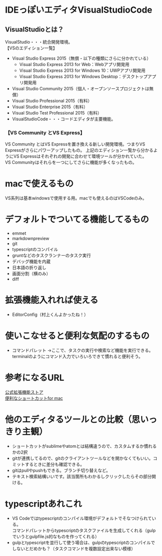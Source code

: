 # IDEっぽいエディタVisualStudioCode
## VisualStudioとは？
VisualStudio・・・統合開発環境。  
【VSのエディション一覧】
- Visual Studio Express 2015（無償・以下の種類にさらに分かれている）
  - Visual Studio Express 2013 for Web：Webアプリ開発用
  - Visual Studio Express 2013 for Windows 10：UWPアプリ開発用
  - Visual Studio Express 2013 for Windows Desktop：デスクトップアプリ開発用
- Visual Studio Community 2015（個人・オープンソースプロジェクトは無償）
- Visual Studio Professional 2015（有料）
- Visual Studio Enterprise 2015（有料）
- Visual Studio Test Professional 2015（有料）  
- VisualStudioCode・・・コードエディタが主要機能。      
  
  
### 【VS Community とVS Express】  
VS Community とはVS Expressを置き換える新しい開発環境。つまりVS Expressがさらにパワーアップしたもの。
上記のエディション一覧から分かるようにVS Expressはそれぞれの開発に合わせて環境ツールが分かれていた。  
VS Communityはそれらを一つにしてさらに機能が多くなったもの。
   
  
# macで使えるもの  
VS系列は基本windowsで使用する用。macでも使えるのはVSCodeのみ。  
  

# デフォルトでついてる機能してるもの
- emmet
- markdownpreview
- git
- typescriptのコンパイル
- gruntなどのタスクランナーのタスク実行  
- デバッグ機能を内蔵
- 日本語の折り返し
- 画面分割（横のみ）
- diff


# 拡張機能入れれば使える
- EditorConfig（村上くんよかったね！）


# 使いこなせると便利な気配のするもの  
- コマンドパレット 
→ここで、タスクの実行や検索など機能を実行できる。  
terminalのようにコマンド入力でいろいろできて慣れると便利そう。  



# 参考になるURL
[公式拡張機能ストア](https://marketplace.visualstudio.com/vscode)  
[便利なショートカットfor mac](http://qiita.com/TakahiRoyte/items/cdab6fca64da386a690b)


# 他のエディタるツールとの比較（思いっきり主観）  
- ショートカットがsublimeやatomとは結構違うので、カスタムするか慣れるかの2択
- gitが連携してるので、gitのクライアントツールなどを開かなくてもいい。コミットするときに差分も確認できる。  
- gitはpullやpushもできる。ブランチ切り替えなど。
- テキスト検索結構いいです。該当箇所もわかるしクリックしたらその部分開ける。


# typescriptあれこれ
- VS Codeではtypescriptのコンパイル環境がデフォルトでそなつけられている。  
コマンドパレットからtypescriptのタスクファイルを生成してくれる（gulpでいうとgulpfile.js的なものを作ってくれる）  
- gulpとtypescriptを並行して使う場合は、gulpのtypescriptのコンパイルでしないとだめかも？（タスクコマンドを複数設定出来ない模様）
